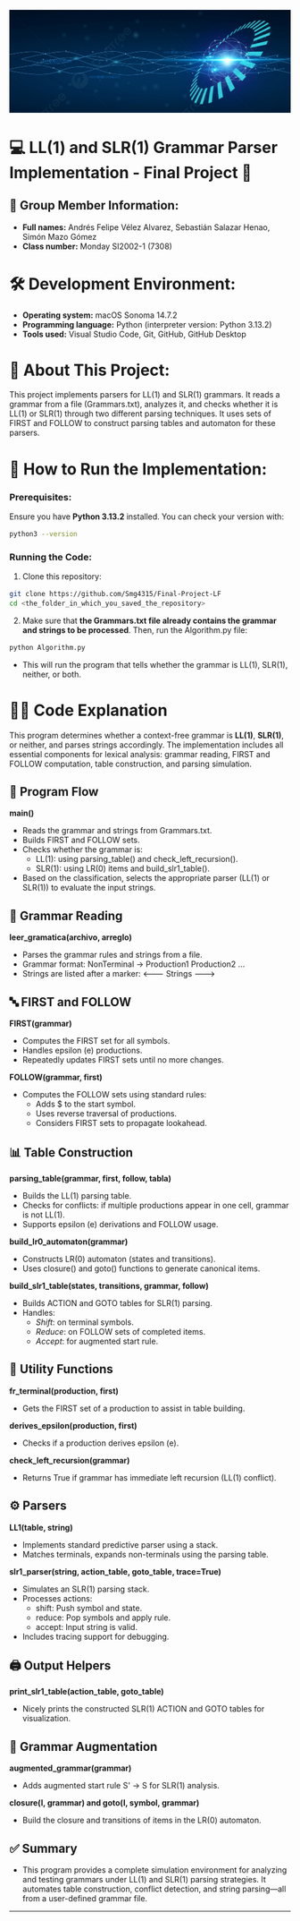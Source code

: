 ![Banner](images\banner.jpeg)

# 💻 LL(1) and SLR(1) Grammar Parser Implementation - Final Project 📜

## 📌 Group Member Information:
- **Full names:** Andrés Felipe Vélez Alvarez, Sebastián Salazar Henao, Simón Mazo Gómez
- **Class number:** Monday SI2002-1 (7308)


# 🛠️ Development Environment:

- **Operating system:** macOS Sonoma 14.7.2
- **Programming language:** Python (interpreter version: Python 3.13.2)
- **Tools used:** Visual Studio Code, Git, GitHub, GitHub Desktop

# 📖 About This Project:
This project implements parsers for LL(1) and SLR(1) grammars. It reads a grammar from a file (Grammars.txt), analyzes it, and checks whether it is LL(1) or SLR(1) through two different parsing techniques. It uses sets of FIRST and FOLLOW to construct parsing tables and automaton for these parsers.

# 🚀 How to Run the Implementation:
### Prerequisites:
Ensure you have **Python 3.13.2** installed. You can check your version with:
```sh
python3 --version
```

### Running the Code:
1. Clone this repository:
```sh
git clone https://github.com/Smg4315/Final-Project-LF
cd <the_folder_in_which_you_saved_the_repository>
```

2. Make sure that **the Grammars.txt file already contains the grammar and strings to be processed**. Then, run the Algorithm.py file:
```sh
python Algorithm.py
```
   - This will run the program that tells whether the grammar is LL(1), SLR(1), neither, or both.

# 🧑‍💻 Code Explanation

This program determines whether a context-free grammar is **LL(1)**, **SLR(1)**, or neither, and parses strings accordingly. The implementation includes all essential components for lexical analysis: grammar reading, FIRST and FOLLOW computation, table construction, and parsing simulation.


## 🔄 Program Flow

 **main()**
- Reads the grammar and strings from Grammars.txt.
- Builds FIRST and FOLLOW sets.
- Checks whether the grammar is:
  - LL(1): using parsing_table() and check_left_recursion().
  - SLR(1): using LR(0) items and build_slr1_table().
- Based on the classification, selects the appropriate parser (LL(1) or SLR(1)) to evaluate the input strings.


## 📄 Grammar Reading

**leer_gramatica(archivo, arreglo)**

- Parses the grammar rules and strings from a file.
- Grammar format: NonTerminal -> Production1 Production2 ...
- Strings are listed after a marker: <--- Strings --->


## 🔤 FIRST and FOLLOW

**FIRST(grammar)**
- Computes the FIRST set for all symbols.
- Handles epsilon (e) productions.
- Repeatedly updates FIRST sets until no more changes.

**FOLLOW(grammar, first)**
- Computes the FOLLOW sets using standard rules:
  - Adds $ to the start symbol.
  - Uses reverse traversal of productions.
  - Considers FIRST sets to propagate lookahead.


## 📊 Table Construction

**parsing_table(grammar, first, follow, tabla)**
- Builds the LL(1) parsing table.
- Checks for conflicts: if multiple productions appear in one cell, grammar is not LL(1).
- Supports epsilon (e) derivations and FOLLOW usage.

**build_lr0_automaton(grammar)**
- Constructs LR(0) automaton (states and transitions).
- Uses closure() and goto() functions to generate canonical items.

**build_slr1_table(states, transitions, grammar, follow)**
- Builds ACTION and GOTO tables for SLR(1) parsing.
- Handles:
  - *Shift*: on terminal symbols.
  - *Reduce*: on FOLLOW sets of completed items.
  - *Accept*: for augmented start rule.


## 🧠 Utility Functions

**fr_terminal(production, first)**
- Gets the FIRST set of a production to assist in table building.

**derives_epsilon(production, first)**
- Checks if a production derives epsilon (e).

**check_left_recursion(grammar)**
- Returns True if grammar has immediate left recursion (LL(1) conflict).


## ⚙️ Parsers

**LL1(table, string)**
- Implements standard predictive parser using a stack.
- Matches terminals, expands non-terminals using the parsing table.

**slr1_parser(string, action_table, goto_table, trace=True)**
- Simulates an SLR(1) parsing stack.
- Processes actions:
  - shift: Push symbol and state.
  - reduce: Pop symbols and apply rule.
  - accept: Input string is valid.
- Includes tracing support for debugging.


## 🖨️ Output Helpers

**print_slr1_table(action_table, goto_table)**
- Nicely prints the constructed SLR(1) ACTION and GOTO tables for visualization.


## 🔄 Grammar Augmentation

**augmented_grammar(grammar)**
- Adds augmented start rule S' → S for SLR(1) analysis.

**closure(I, grammar) and goto(I, symbol, grammar)**
- Build the closure and transitions of items in the LR(0) automaton.


## ✅ Summary

- This program provides a complete simulation environment for analyzing and testing grammars under LL(1) and SLR(1) parsing strategies. It automates table construction, conflict detection, and string parsing—all from a user-defined grammar file.
---
